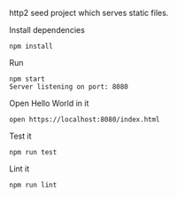 http2 seed project which serves static files.

Install dependencies
```
npm install
```

Run
```
npm start
Server listening on port: 8080
```

Open Hello World in it
```
open https://localhost:8080/index.html
```

Test it
```
npm run test
```

Lint it
```
npm run lint
```